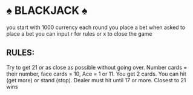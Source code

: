 <h1>♠️ BLACKJACK ♠️</h1>
<p>you start with 1000 currency                      
each round you place a bet 
when asked to place a bet you can input r for rules or x to close the game</p>
<h2>RULES:</h2>
<p>Try to get 21 or as close as possible without going over.
Number cards = their number, face cards = 10, Ace = 1 or 11.
You get 2 cards. You can hit (get more) or stand (stop).
Dealer must hit until 17 or more.
Closest to 21 wins</p>
